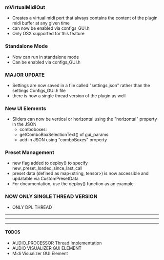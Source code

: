 ### mVirtualMidiOut

- Creates a virtual midi port that always contains the content of the plugin midi buffer at any given time
- can now be enabled via configs_GUI.h
- Only OSX supported for this feature

### Standalone Mode

- Now can run in standalone mode
- Can be enabled via configs_GUI.h

### MAJOR UPDATE

- Settings are now saved in a file called "settings.json" rather than the settings Configs_GUI.h file
- there is now a single thread version of the plugin as well

### New UI Elements 

- Sliders can now be vertical or horizontal using the "horizontal" property in the JSON
  - comboboxes:
  - getComboBoxSelectionText() of gui_params
  - add in JSON using "comboBoxes" property

### Preset Management
 - new flag added to deploy() to specify new_preset_loaded_since_last_call
 - preset data (defined as map<string, tensor>) is now accessible and updatable via CustomPresetData
 - For documentation, use the deploy() function as an example

### NOW ONLY SINGLE THREAD VERSION

- ONLY DPL THREAD

-----

-----

_______


#### TODOS

- AUDIO_PROCESSOR Thread Implementation
- AUDIO VISUALIZER GUI ELEMENT
- Midi Visualizer GUI Element
